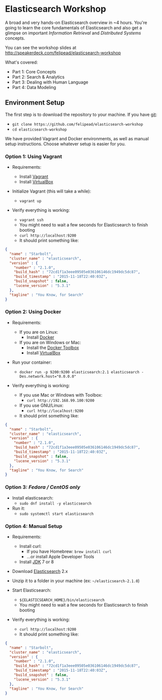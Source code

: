 Elasticsearch Workshop
======================

A broad and very hands-on Elasticsearch overview in ~4 hours. You're going to learn the core fundamentals of Elasticsearch and also get a glimpse on important *Information Retrieval* and *Distributed Systems* concepts.

You can see the workshop slides at http://speakerdeck.com/felipead/elasticsearch-workshop

What's covered:

- Part 1: Core Concepts 
- Part 2: Search & Analytics 
- Part 3: Dealing with Human Language 
- Part 4: Data Modeling

Environment Setup
-----------------

The first step is to download the repository to your machine. If you have [git](http://git-scm.com):

  - `git clone https://github.com/felipead/elasticsearch-workshop`
  - `cd elasticsearch-workshop`

We have provided Vagrant and Docker environments, as well as manual setup instructions. Choose whatever setup is easier for you.

### Option 1: Using Vagrant

- Requirements:
    - Install [Vagrant](https://www.vagrantup.com/downloads.html)
    - Install [VirtualBox](https://www.virtualbox.org/wiki/Downloads)

- Initialize Vagrant (this will take a while):
    - `vagrant up`

- Verify everything is working:
    - `vagrant ssh`
    - You might need to wait a few seconds for Elasticsearch to finish booting
    - `curl http://localhost:9200`
    - It should print something like:
    
```json
{
  "name" : "Starbolt",
  "cluster_name" : "elasticsearch",
  "version" : {
    "number" : "2.1.0",
    "build_hash" : "72cd1f1a3eee09505e036106146dc1949dc5dc87",
    "build_timestamp" : "2015-11-18T22:40:03Z",
    "build_snapshot" : false,
    "lucene_version" : "5.3.1"
  },
  "tagline" : "You Know, for Search"
}
```

### Option 2: Using Docker

- Requirements:
    - If you are on Linux:
      - Install [Docker](https://docs.docker.com/engine/installation/)
    - If you are on Windows or Mac:
      - Install the [Docker Toolbox](https://www.docker.com/docker-toolbox)
      - Install [VirtualBox](https://www.virtualbox.org/wiki/Downloads)

- Run your container:
    - `docker run -p 9200:9200 elasticsearch:2.1 elasticsearch -Des.network.host="0.0.0.0"`

- Verify everything is working:
    - If you use Mac or Windows with Toolbox:
      - `curl http://192.168.99.100:9200`
    - If you use GNU/Linux:
      - `curl http://localhost:9200`
    - It should print something like:

```json
{
  "name" : "Starbolt",
  "cluster_name" : "elasticsearch",
  "version" : {
    "number" : "2.1.0",
    "build_hash" : "72cd1f1a3eee09505e036106146dc1949dc5dc87",
    "build_timestamp" : "2015-11-18T22:40:03Z",
    "build_snapshot" : false,
    "lucene_version" : "5.3.1"
  },
  "tagline" : "You Know, for Search"
}
```
### Option 3: *Fedora / CentOS only* 
- Install elasticsearch:
  - `sudo dnf install -y elasticsearch`
- Run it:
  - `sudo systemctl start elasticsearch`

### Option 4: Manual Setup

- Requirements:
    - Install curl:
        - If you have Homebrew: `brew install curl`
        - ...or install Apple Developer Tools
    - Install [JDK](https://jdk8.java.net/download.html) 7 or 8

- Download [Elasticsearch](https://www.elastic.co/downloads/elasticsearch/) 2.x
- Unzip it to a folder in your machine (ex: `~/elasticsearch-2.1.0`)

- Start Elasticsearch:
    - `${ELASTICSEARCH_HOME}/bin/elasticsearch`
    - You might need to wait a few seconds for Elasticsearch to finish booting

- Verify everything is working:
    - `curl http://localhost:9200`
    - It should print something like:
    
```json
{
  "name" : "Starbolt",
  "cluster_name" : "elasticsearch",
  "version" : {
    "number" : "2.1.0",
    "build_hash" : "72cd1f1a3eee09505e036106146dc1949dc5dc87",
    "build_timestamp" : "2015-11-18T22:40:03Z",
    "build_snapshot" : false,
    "lucene_version" : "5.3.1"
  },
  "tagline" : "You Know, for Search"
}
```

